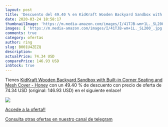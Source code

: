 ```yaml
---
layout: post
title: 'Descuento del 49.40 % en KidKraft Wooden Backyard Sandbox with Bu'
date: 2020-03-24 18:58:17
thumbnailImage: 'https://m.media-amazon.com/images/I/41TJB-wm+1L._SL200_.jpg'
images: [ 'https://m.media-amazon.com/images/I/41TJB-wm+1L._SL200_.jpg' ]
comments: true
category: ofertas
author: ring
slug: B001U4ZEZQ
description:
actualPrice: 74.34 USD
comparePrice: 146.93 USD
inStock: true
---
```


Tienes [KidKraft Wooden Backyard Sandbox with Built-in Corner Seating and Mesh Cover - Honey](https://www.amazon.com/dp/B001U4ZEZQ/?tag=redken08-20) con un 49.40 % de descuento con precio de oferta de 74.34 USD (original: 146.93 USD) en el siguiente enlace!

[![](https://m.media-amazon.com/images/I/41TJB-wm+1L._SL200_.jpg)](https://www.amazon.com/dp/B001U4ZEZQ/?tag=redken08-20)

[Accede a la oferta!!](https://www.amazon.com/dp/B001U4ZEZQ/?tag=redken08-20)

[Consulta otras ofertas en nuestro canal de telegram](https://t.me/s/ofertas25)
